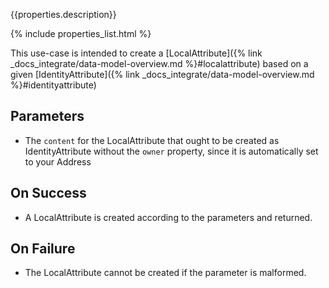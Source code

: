 <!-- TODO: rename page to "Create an IdentityAttribute" -->

{{properties.description}}

{% include properties_list.html %}

This use-case is intended to create a [LocalAttribute]({% link _docs_integrate/data-model-overview.md %}#localattribute)
based on a given [IdentityAttribute]({% link _docs_integrate/data-model-overview.md %}#identityattribute)

## Parameters

- The `content` for the LocalAttribute that ought to be created as IdentityAttribute without the `owner`
  property, since it is automatically set to your Address

## On Success

- A LocalAttribute is created according to the parameters and returned.

## On Failure

- The LocalAttribute cannot be created if the parameter is malformed.
